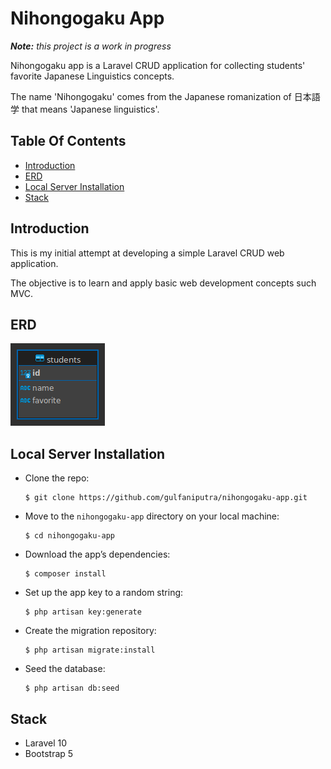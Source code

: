 # Nihongogaku App

_**Note:** this project is a work in progress_

Nihongogaku app is a Laravel CRUD application for collecting students' favorite Japanese Linguistics concepts.

The name 'Nihongogaku' comes from the Japanese romanization of 日本語学 that means 'Japanese linguistics'.

## Table Of Contents

-   [Introduction](#introduction)
-   [ERD](#erd)
-   [Local Server Installation](#local-server-installation)
-   [Stack](#stack)

## Introduction

This is my initial attempt at developing a simple Laravel CRUD web application.

The objective is to learn and apply basic web development concepts such MVC.

## ERD

<img src="public/erd.png" alt="ERD">

## Local Server Installation

-   Clone the repo:

    ```
    $ git clone https://github.com/gulfaniputra/nihongogaku-app.git
    ```

-   Move to the `nihongogaku-app` directory on your local machine:

    ```
    $ cd nihongogaku-app
    ```

-   Download the app’s dependencies:

    ```
    $ composer install
    ```

-   Set up the app key to a random string:

    ```
    $ php artisan key:generate
    ```

-   Create the migration repository:

    ```
    $ php artisan migrate:install
    ```

-   Seed the database:

    ```
    $ php artisan db:seed
    ```

## Stack

-   Laravel 10
-   Bootstrap 5
